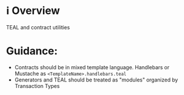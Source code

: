 # ℹ Overview

TEAL and contract utilities

# Guidance:

- Contracts should be in mixed template language. Handlebars or Mustache as `<TemplateName>.handlebars.teal`
- Generators and TEAL should be treated as "modules" organized by Transaction Types
